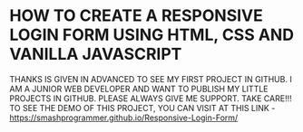 # HOW TO CREATE A RESPONSIVE LOGIN FORM USING HTML, CSS AND VANILLA JAVASCRIPT
THANKS IS GIVEN IN ADVANCED TO SEE MY FIRST PROJECT IN GITHUB. I AM A JUNIOR WEB DEVELOPER AND WANT TO PUBLISH MY LITTLE PROJECTS IN GITHUB. PLEASE ALWAYS GIVE ME SUPPORT. TAKE CARE!!!
TO SEE THE DEMO OF THIS PROJECT, YOU CAN VISIT AT THIS LINK -
https://smashprogrammer.github.io/Responsive-Login-Form/
